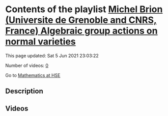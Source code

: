 # Contents of the playlist [Michel Brion (Universite de Grenoble and CNRS, France)  Algebraic group actions on normal varieties](https://www.youtube.com/playlist?list=PLq3E5oubNNoAMQ2W9wEWNc6OHs-3ehpIm)

This page updated: Sat 5 Jun 2021 23:03:22

Number of videos: [0](#videos)

Go to [Mathematics at HSE](../README.md)

## Description



## Videos

